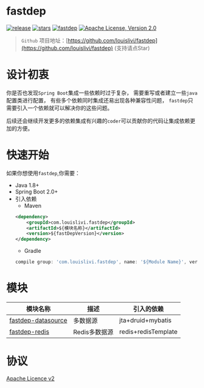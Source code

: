 # fastdep

[![release](https://img.shields.io/github/release/louislivi/fastdep.svg?style=popout-square)](https://github.com/louislivi/fastdep/releases)
[![stars](https://img.shields.io/github/stars/louislivi/fastdep.svg?style=popout-square)](https://github.com/louislivi/fastdep/stargazers)
[![fastdep](https://img.shields.io/badge/fastdep-%F0%9F%92%97-pink.svg?style=popout-square)](https://github.com/louislivi/fastdep)
[![Apache License, Version 2.0](https://img.shields.io/github/license/apache/maven.svg?label=License)][license]

> `Github` 项目地址：[https://github.com/louislivi/fastdep](https://github.com/louislivi/fastdep) (支持请点Star)

# 设计初衷

你是否也发现`Spring Boot`集成一些依赖时过于复杂，
需要重写或者建立一些`java`配置类进行配置，
有些多个依赖同时集成还易出现各种兼容性问题，
`fastdep`只需要引入一个依赖就可以解决你的这些问题。

后续还会继续开发更多的依赖集成有兴趣的`coder`可以贡献你的代码让集成依赖更加的方便。

# 快速开始

如果你想使用`fastdep`,你需要：
- Java 1.8+
- Spring Boot 2.0+
- 引入依赖
    - Maven
    ```xml
    <dependency>
        <groupId>com.louislivi.fastdep</groupId>
        <artifactId>${模块名称}</artifactId>
        <version>${fastDepVersion}</version>
    </dependency>
    ```
    - Gradle
    ```groovy
    compile group: 'com.louislivi.fastdep', name: '${Module Name}', version: '${fastDepVersion}'
    ```
  
# 模块

|  模块名称  |  描述  | 引入的依赖 |
| ------------ | ------------- | ------------------ |
| [fastdep-datasource](module/fastdep-datasource.md)   | 多数据源 | jta+druid+mybatis |
|  [fastdep-redis](module/fastdep-redis.md)  | Redis多数据源  | redis+redisTemplate |


# 协议

[Apache Licence v2][license]


[home]: https://fastdep.louislivi.com/
[license]: https://www.apache.org/licenses/LICENSE-2.0
[releases]: https://github.com/louislivi/fastdep/releases
